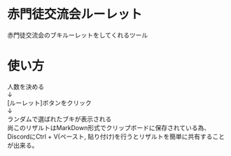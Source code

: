 # 赤門徒交流会ルーレット
赤門徒交流会のブキルーレットをしてくれるツール
# 使い方
人数を決める<br>
↓<br>
[ルーレット]ボタンをクリック<br>
↓<br>
ランダムで選ばれたブキが表示される<br>
尚このリザルトはMarkDown形式でクリップボードに保存されている為、DiscordにCtrl + V(ペースト, 貼り付け)を行うとリザルトを簡単に共有することが出来る。
